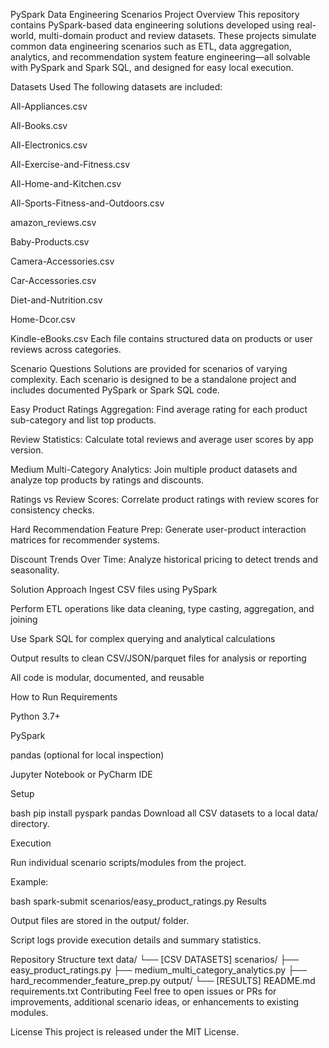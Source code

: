 PySpark Data Engineering Scenarios
Project Overview
This repository contains PySpark-based data engineering solutions developed using real-world, multi-domain product and review datasets. These projects simulate common data engineering scenarios such as ETL, data aggregation, analytics, and recommendation system feature engineering—all solvable with PySpark and Spark SQL, and designed for easy local execution.

Datasets Used
The following datasets are included:

All-Appliances.csv

All-Books.csv

All-Electronics.csv

All-Exercise-and-Fitness.csv

All-Home-and-Kitchen.csv

All-Sports-Fitness-and-Outdoors.csv

amazon_reviews.csv

Baby-Products.csv

Camera-Accessories.csv

Car-Accessories.csv

Diet-and-Nutrition.csv

Home-Dcor.csv

Kindle-eBooks.csv
Each file contains structured data on products or user reviews across categories.

Scenario Questions
Solutions are provided for scenarios of varying complexity. Each scenario is designed to be a standalone project and includes documented PySpark or Spark SQL code.

Easy
Product Ratings Aggregation: Find average rating for each product sub-category and list top products.

Review Statistics: Calculate total reviews and average user scores by app version.

Medium
Multi-Category Analytics: Join multiple product datasets and analyze top products by ratings and discounts.

Ratings vs Review Scores: Correlate product ratings with review scores for consistency checks.

Hard
Recommendation Feature Prep: Generate user-product interaction matrices for recommender systems.

Discount Trends Over Time: Analyze historical pricing to detect trends and seasonality.

Solution Approach
Ingest CSV files using PySpark

Perform ETL operations like data cleaning, type casting, aggregation, and joining

Use Spark SQL for complex querying and analytical calculations

Output results to clean CSV/JSON/parquet files for analysis or reporting

All code is modular, documented, and reusable

How to Run
Requirements

Python 3.7+

PySpark

pandas (optional for local inspection)

Jupyter Notebook or PyCharm IDE

Setup

bash
pip install pyspark pandas
Download all CSV datasets to a local data/ directory.

Execution

Run individual scenario scripts/modules from the project.

Example:

bash
spark-submit scenarios/easy_product_ratings.py
Results

Output files are stored in the output/ folder.

Script logs provide execution details and summary statistics.

Repository Structure
text
data/
  └── [CSV DATASETS]
scenarios/
  ├── easy_product_ratings.py
  ├── medium_multi_category_analytics.py
  ├── hard_recommender_feature_prep.py
output/
  └── [RESULTS]
README.md
requirements.txt
Contributing
Feel free to open issues or PRs for improvements, additional scenario ideas, or enhancements to existing modules.

License
This project is released under the MIT License.

